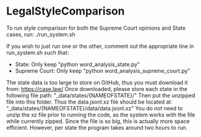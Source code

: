 # LegalStyleComparison

To run style comparison for both the Supreme Court opinions and State cases, run:
  ./run_system.sh

If you wish to just run one or the other, comment out the appropriate line in run_system.sh such that:
  - State: Only keep "python word_analysis_state.py"
  - Supreme Court: Only keep "python word_analysis_supreme_court.py"

The state data is too large to store on GitHub, thus you must download it from:
  https://case.law/
Once downloaded, please store each state in the following file path:
  "\_data/states/{NAMEOFSTATE}/"
Then put the unzipped file into this folder. Thus the data.jsonl.xz file should be located at:
  "\_data/states/{NAMEOFSTATE}/data/data.jsonl.xz"
You do not need to unzip the xz file prior to running the code, as the system works with the file while currently zipped. Since the file is so big, this is actually more space efficient. However, per state the program takes around two hours to run.
